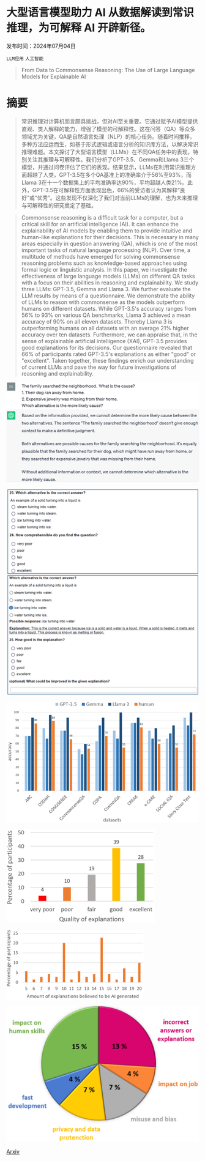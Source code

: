 # 大型语言模型助力 AI 从数据解读到常识推理，为可解释 AI 开辟新径。

发布时间：2024年07月04日

`LLM应用` `人工智能`

> From Data to Commonsense Reasoning: The Use of Large Language Models for Explainable AI

# 摘要

> 常识推理对计算机而言颇具挑战，但对AI至关重要。它通过赋予AI模型提供直观、类人解释的能力，增强了模型的可解释性。这在问答（QA）等众多领域尤为关键，QA是自然语言处理（NLP）的核心任务。随着时间推移，多种方法应运而生，如基于形式逻辑或语言分析的知识库方法，以解决常识推理难题。本文探讨了大型语言模型（LLMs）在不同QA任务中的表现，特别关注其推理与可解释性。我们分析了GPT-3.5、Gemma和Llama 3三个模型，并通过问卷评估了它们的表现。结果显示，LLMs在利用常识推理方面超越了人类，GPT-3.5在多个QA基准上的准确率介于56%至93%，而Llama 3在十一个数据集上的平均准确率达90%，平均超越人类21%。此外，GPT-3.5在可解释性方面表现出色，66%的受访者认为其解释“良好”或“优秀”。这些发现不仅深化了我们对当前LLMs的理解，也为未来推理与可解释性的研究奠定了基础。

> Commonsense reasoning is a difficult task for a computer, but a critical skill for an artificial intelligence (AI). It can enhance the explainability of AI models by enabling them to provide intuitive and human-like explanations for their decisions. This is necessary in many areas especially in question answering (QA), which is one of the most important tasks of natural language processing (NLP). Over time, a multitude of methods have emerged for solving commonsense reasoning problems such as knowledge-based approaches using formal logic or linguistic analysis. In this paper, we investigate the effectiveness of large language models (LLMs) on different QA tasks with a focus on their abilities in reasoning and explainability. We study three LLMs: GPT-3.5, Gemma and Llama 3. We further evaluate the LLM results by means of a questionnaire. We demonstrate the ability of LLMs to reason with commonsense as the models outperform humans on different datasets. While GPT-3.5's accuracy ranges from 56% to 93% on various QA benchmarks, Llama 3 achieved a mean accuracy of 90% on all eleven datasets. Thereby Llama 3 is outperforming humans on all datasets with an average 21% higher accuracy over ten datasets. Furthermore, we can appraise that, in the sense of explainable artificial intelligence (XAI), GPT-3.5 provides good explanations for its decisions. Our questionnaire revealed that 66% of participants rated GPT-3.5's explanations as either "good" or "excellent". Taken together, these findings enrich our understanding of current LLMs and pave the way for future investigations of reasoning and explainability.

![大型语言模型助力 AI 从数据解读到常识推理，为可解释 AI 开辟新径。](../../../paper_images/2407.03778/x1.png)

![大型语言模型助力 AI 从数据解读到常识推理，为可解释 AI 开辟新径。](../../../paper_images/2407.03778/x2.png)

![大型语言模型助力 AI 从数据解读到常识推理，为可解释 AI 开辟新径。](../../../paper_images/2407.03778/x3.png)

![大型语言模型助力 AI 从数据解读到常识推理，为可解释 AI 开辟新径。](../../../paper_images/2407.03778/x4.png)

![大型语言模型助力 AI 从数据解读到常识推理，为可解释 AI 开辟新径。](../../../paper_images/2407.03778/x5.png)

![大型语言模型助力 AI 从数据解读到常识推理，为可解释 AI 开辟新径。](../../../paper_images/2407.03778/x6.png)

[Arxiv](https://arxiv.org/abs/2407.03778)